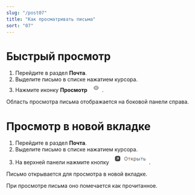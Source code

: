 ```yaml
---
slug: "/post07"
title: "Как просматривать письма"
sort: "07"
---
```


# Быстрый просмотр  

1. Перейдите в раздел **Почта**.  
2. Выделите письмо в списке нажатием курсора.  
3. Нажмите иконку **Просмотр** ![view-icon.png](./images/view-icon.png "Просмтр").

Область просмотра письма отображается на боковой панели справа.

# Просмотр в новой вкладке  

1. Перейдите в раздел **Почта**.
2. Выделите письмо в списке нажатием курсора.
3. На верхней панели нажмите кнопку ![view-button.png](./images/view-button.png "Открыть").  

Письмо открывается для просмотра в новой вкладке.  

При просмотре письма оно помечается как прочитанное.

